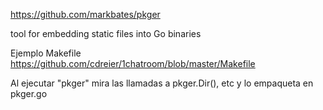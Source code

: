 https://github.com/markbates/pkger

tool for embedding static files into Go binaries


Ejemplo Makefile
https://github.com/cdreier/1chatroom/blob/master/Makefile


Al ejecutar "pkger" mira las llamadas a pkger.Dir(), etc y lo empaqueta en pkger.go
